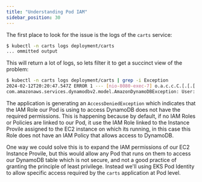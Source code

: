 ```yaml
---
title: "Understanding Pod IAM"
sidebar_position: 30
---
```


The first place to look for the issue is the logs of the `carts` service:

```bash
$ kubectl -n carts logs deployment/carts
... ommitted output
```

This will return a lot of logs, so lets filter it to get a succinct view of the problem:

```bash
$ kubectl -n carts logs deployment/carts | grep -i Exception
2024-02-12T20:20:47.547Z ERROR 1 --- [nio-8080-exec-7] o.a.c.c.C.[.[.[.[dispatcherServlet]      : Servlet.service() for servlet [dispatcherServlet] in context with path [] threw exception [Request processing failed: com.amazonaws.services.dynamodbv2.model.AmazonDynamoDBException: User: arn:aws:sts::123456789000:assumed-role/eksctl-eks-workshop-nodegroup-defa-NodeInstanceRole-Q1p0w2o9e3i8/i-0p1qaz2wsx3edc4rfv is not authorized to perform: dynamodb:Query on resource: arn:aws:dynamodb:us-west-2:123456789000:table/Items/index/idx_global_customerId because no identity-based policy allows the dynamodb:Query action (Service: AmazonDynamoDBv2; Status Code: 400; Error Code: AccessDeniedException; Request ID: MA54K0UDUOCLJ96UP6PT76VTBBVV4KQNSO5AEMVJF66Q9ASUAAJG; Proxy: null)] with root cause
com.amazonaws.services.dynamodbv2.model.AmazonDynamoDBException: User: arn:aws:sts::123456789000:assumed-role/eksctl-eks-workshop-nodegroup-defa-NodeInstanceRole-Q1p0w2o9e3i8/i-0p1qaz2wsx3edc4rfv is not authorized to perform: dynamodb:Query on resource: arn:aws:dynamodb:us-west-2:123456789000:table/Items/index/idx_global_customerId because no identity-based policy allows the dynamodb:Query action (Service: AmazonDynamoDBv2; Status Code: 400; Error Code: AccessDeniedException; Request ID: MA54K0UDUOCLJ96UP6PT76VTBBVV4KQNSO5AEMVJF66Q9ASUAAJG; Proxy: null)
```

The application is generating an `AccessDeniedException` which indicates that the IAM Role our Pod is using to access DynamoDB does not have the required permissions. This is happening because by default, if no IAM Roles or Policies are linked to our Pod, it use the IAM Role linked to the Instance Provile assigned to the EC2 instance on which its running, in this case this Role does not have an IAM Policy that allows access to DynamoDB.

One way we could solve this is to expand the IAM permissions of our EC2 Instance Provile, but this would allow any Pod that runs on them to access our DynamoDB table which is not secure, and not a good practice of granting the principle of least privilege. Instead we'll using EKS Pod Identity to allow specific access required by the `carts` application at Pod level.
